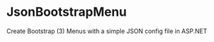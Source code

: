 JsonBootstrapMenu
=================

Create Bootstrap (3) Menus with a simple JSON config file in ASP.NET
